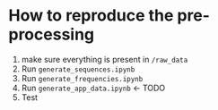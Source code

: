 # How to reproduce the pre-processing
1. make sure everything is present in `/raw_data`
2. Run `generate_sequences.ipynb`
3. Run `generate_frequencies.ipynb`
4. Run `generate_app_data.ipynb` <- TODO
5. Test